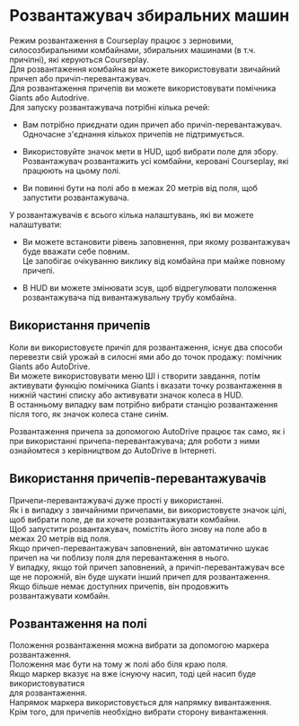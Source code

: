 # Розвантажувач збиральних машин

  
Режим розвантаження в Courseplay працює з зерновими, силосозбиральними комбайнами, збиральних машинами (в т.ч. причіпні), які керуються Courseplay.  
Для розвантаження комбайна ви можете використовувати звичайний причеп або причіп-перевантажувач.  
Для розвантаження причепів ви можете використовувати помічника Giants або Autodrive.  
Для запуску розвантажувача потрібні кілька речей:  

- Вам потрібно приєднати один причеп або причіп-перевантажувач. Одночасне з'єднання кількох причепів не підтримується.  

- Використовуйте значок мети в HUD, щоб вибрати поле для збору. Розвантажувач розвантажить усі комбайни, керовані Courseplay, які працюють на цьому полі.  

- Ви повинні бути на полі або в межах 20 метрів від поля, щоб запустити розвантажувача.  
  
У розвантажувачів є всього кілька налаштувань, які ви можете налаштувати:  

- Ви можете встановити рівень заповнення, при якому розвантажувач буде вважати себе повним.  
Це запобігає очікуванню виклику від комбайна при майже повному причепі.  

- В HUD ви можете змінювати зсув, щоб відрегулювати положення розвантажувача під вивантажувальну трубу комбайна.  


## Використання причепів
  
Коли ви використовуєте причіп для розвантаження, існує два способи перевезти свій урожай в силосні ями або до точок продажу: помічник Giants або AutoDrive.  
Ви можете використовувати меню ШІ і створити завдання, потім активувати функцію помічника Giants і вказати точку розвантаження в нижній частині списку або активувати значок колеса в HUD.  
В останньому випадку вам потрібно вибрати станцію розвантаження після того, як значок колеса стане синім.  
  
Розвантаження причепа за допомогою AutoDrive працює так само, як і при використанні причепа-перевантажувача; для роботи з ними ознайомтеся з керівництвом до AutoDrive в Інтернеті.  


## Використання причепів-перевантажувачів
  
Причепи-перевантажувачі дуже прості у використанні.  
Як і в випадку з звичайними причепами, ви використовуєте значок цілі, щоб вибрати поле, де ви хочете розвантажувати комбайни.  
Щоб запустити розвантажувач, помістіть його знову на поле або в межах 20 метрів від поля.  
Якщо причеп-перевантажувач заповнений, він автоматично шукає причеп на чи поблизу поля для перевантаження в нього.  
У випадку, якщо той причеп заповнений, а причіп-перевантажувач все ще не порожній, він буде шукати інший причеп для розвантаження.  
Якщо більше немає доступних причепів, він продовжить розвантажувати комбайн.  


## Розвантаження на полі
  
Положення розвантаження можна вибрати за допомогою маркера розвантаження.  
Положення має бути на тому ж полі або біля краю поля.  
Якщо маркер вказує на вже існуючу насип, тоді цей насип буде використовуватися   
для розвантаження.  
Напрямок маркера використовується для напрямку вивантаження.  
Крім того, для причепів необхідно вибрати сторону вивантаження.  


